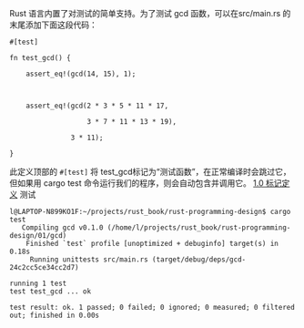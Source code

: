 Rust 语言内置了对测试的简单支持。为了测试 gcd 函数，可以在src/main.rs 的末尾添加下面这段代码：
```
#[test]

fn test_gcd() {

    assert_eq!(gcd(14, 15), 1);

  

    assert_eq!(gcd(2 * 3 * 5 * 11 * 17,

                   3 * 7 * 11 * 13 * 19),

               3 * 11);

}
```
此定义顶部的 `#[test]` 将 test_gcd标记为“测试函数”​，在正常编译时会跳过它，但如果用 cargo test 命令运行我们的程序，则会自动包含并调用它。
[1.0 标记定义](../../../../Rust/复用概念/标记/1.0%20标记定义.md)
测试
```
l@LAPTOP-N899KO1F:~/projects/rust_book/rust-programming-design$ cargo test
   Compiling gcd v0.1.0 (/home/l/projects/rust_book/rust-programming-design/01/gcd)
    Finished `test` profile [unoptimized + debuginfo] target(s) in 0.18s
     Running unittests src/main.rs (target/debug/deps/gcd-24c2cc5ce34cc2d7)

running 1 test
test test_gcd ... ok

test result: ok. 1 passed; 0 failed; 0 ignored; 0 measured; 0 filtered out; finished in 0.00s
```